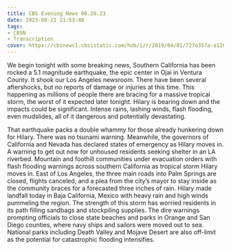 ```yaml
---
title: CBS Evening News 08.20.23
date: 2023-08-21 21:53:48
tags:
- CBSN
- Transcription
cover: https://cbsnews1.cbsistatic.com/hub/i/r/2019/04/01/727e357a-a126-4138-a2c5-4d3222669d57/thumbnail/640x360/3ff2761028dc5c65cc4f07acd54bcd5c/cbsn2-logo-1920x1080.jpg
---
```

We begin tonight with some breaking news, Southern California has been rocked a 5.1 magnitude earthquake, the epic center in Ojai in Ventura County. It shook our Los Angeles newsroom. There have been several aftershocks, but no reports of damage or injuries at this time. This happening as millions of people there are bracing for a massive tropical storm, the worst of it expected later tonight. Hilary is bearing down and the impacts could be significant. Intense rains, lashing winds, flash flooding, even mudslides, all of it dangerous and potentially devastating. 

That earthquake packs a double whammy for those already hunkering down for Hilary. There was no tsunami warning. Meanwhile, the governors of California and Nevada has declared states of emergency as Hilary moves in. A warning to get out now for unhoused residents seeking shelter in an LA riverbed. Mountain and foothill communities under evacuation orders with flash flooding warnings across southern California as tropical storm Hilary moves in. East of Los Angeles, the three main roads into Palm Springs are closed, flights canceled, and a plea from the city’s mayor to stay inside as the community braces for a forecasted three inches of rain. Hilary made landfall today in Baja California, Mexico with heavy rain and high winds pummeling the region. The strength of this storm has worried residents in its path filling sandbags and stockpiling supplies. The dire warnings prompting officials to close state beaches and parks in Orange and San Diego counties, where navy ships and sailors were moved out to sea. National parks including Death Valley and Mojave Desert are also off-limit as the potential for catastrophic flooding intensifies. 
